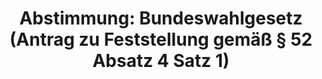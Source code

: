 ---
abstimmung:
  abstimmung: 1
  bundestagssitzung: 204
  legislaturperiode: 19
categories:
- Todo
data:
- title: Abstimmungsergebnis 20210114_1-data.pdf
  url: /res/2021-btw/abstimmungsergebnisse/20210114_1-data.pdf
- title: Abstimmungsergebnis 20210114_1_xls-data.xlsx
  url: /res/2021-btw/abstimmungsergebnisse/20210114_1_xls-data.xlsx
- title: Abstimmungsergebnis 20210114_1_xls-data.csv
  url: /res/2021-btw/abstimmungsergebnisse/csv/20210114_1_xls-data.csv
ergebnis:
  afd:
    enthaltung: 3
    gesamt: 88
    ja: 0
    nein: 70
    nichtabgegeben: 15
    ungueltig: 0
  bü90/gr:
    enthaltung: 0
    gesamt: 67
    ja: 58
    nein: 0
    nichtabgegeben: 9
    ungueltig: 0
  cdu/csu:
    enthaltung: 0
    gesamt: 246
    ja: 203
    nein: 1
    nichtabgegeben: 42
    ungueltig: 0
  die linke.:
    enthaltung: 0
    gesamt: 69
    ja: 53
    nein: 0
    nichtabgegeben: 16
    ungueltig: 0
  fdp:
    enthaltung: 18
    gesamt: 80
    ja: 45
    nein: 0
    nichtabgegeben: 17
    ungueltig: 0
  file: 20210114_1_xls-data.xlsx
  fraktionslos:
    enthaltung: 0
    gesamt: 7
    ja: 0
    nein: 2
    nichtabgegeben: 5
    ungueltig: 0
  spd:
    enthaltung: 0
    gesamt: 152
    ja: 127
    nein: 0
    nichtabgegeben: 25
    ungueltig: 0
layout: abstimmung
links:
- title: Link zu bundestag.de
  url: https://www.bundestag.de/parlament/plenum/abstimmung/abstimmung?id=710
preview: 'Deutscher Bundestag


  204. Sitzung des Deutschen Bundestages

  am Donnerstag, 14. Januar 2021


  Endgültiges Ergebnis der Namentlichen Abstimmung Nr. 1


  Antrag der Fraktionen der CDU/CSU und SPD

  Feststellung gemäß § 52 Absatz 4 Satz 1 des Bundeswahlgesetzes

  Drs. 19/25816'
tags:
- Todo
title: 'Abstimmung: Bundeswahlgesetz (Antrag zu Feststellung gemäß § 52 Absatz 4 Satz
  1)'
---